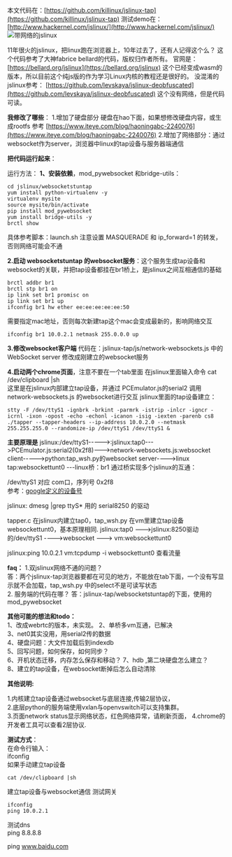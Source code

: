 本文代码在：[https://github.com/killinux/jslinux-tap](https://github.com/killinux/jslinux-tap)
测试demo在：[http://www.hackernel.com/jslinux/](http://www.hackernel.com/jslinux/)
![带网络的jslinux](https://img-blog.csdnimg.cn/20200624031118211.png?x-oss-process=image/watermark,type_ZmFuZ3poZW5naGVpdGk,shadow_10,text_aHR0cHM6Ly9ibG9nLmNzZG4ubmV0L2xlYWZyZW5jaGxlYWY=,size_16,color_FFFFFF,t_70#pic_center)

11年很火的jslinux，把linux跑在浏览器上，10年过去了，还有人记得这个么？
这个代码参考了大神fabrice bellard的代码，版权归作者所有。
官网是： [https://bellard.org/jslinux](https://bellard.org/jslinux) 这个已经变成wasm的版本，所以目前这个纯js版的作为学习Linux内核的教程还是很好的。
没混淆的jslinux参考： [https://github.com/levskaya/jslinux-deobfuscated](https://github.com/levskaya/jslinux-deobfuscated)
 这个没有网络，但是代码可读。
 
 
**我修改了哪些**：
1.增加了硬盘部分
硬盘在hao下面，如果想修改硬盘内容，或生成rootfs 参考 [https://www.iteye.com/blog/haoningabc-2240076](https://www.iteye.com/blog/haoningabc-2240076)
2.增加了网络部分：通过websocket作为server，浏览器中linux的tap设备与服务器端通信


**把代码运行起来**：

运行方法：
**1、安装依赖**，mod_pywebsocket 和bridge-utils：
```shell
cd jslinux/websocketstuntap
yum install python-virtualenv -y
virtualenv mysite
source mysite/bin/activate
pip install mod_pywebsocket
yum install bridge-utils -y
brctl show
```
具体参考脚本：launch.sh
注意设置 MASQUERADE 和 ip_forward=1 的转发，否则网络可能会不通

**2.启动 websocketstuntap 的websocket服务**：这个服务生成tap设备和websocket的关联，并把tap设备都挂在br1桥上，是jslinux之间互相通信的基础
```shell
brctl addbr br1
brctl stp br1 on
ip link set br1 promisc on
ip link set br1 up
ifconfig br1 hw ether ee:ee:ee:ee:ee:50
```
需要指定mac地址，否则每次新建tap这个mac会变成最新的，影响网络交互
```shell
ifconfig br1 10.0.2.1 netmask 255.0.0.0 up
```
**3.修改websocket客户端**
代码在：jslinux-tap/js/network-websockets.js
中的WebSocket server 修改成刚建立的websocket服务

**4.启动两个chrome页面**，注意不要在一个tab里面
在jslinux里面输入命令 cat /dev/clipboard |sh  
这里是在jslinux内部建立tap设备，并通过 PCEmulator.js的serial2  调用network-websockets.js 的websocket进行交互
jslinux里面的tap设备建立：
```shell
stty -F /dev/ttyS1 -ignbrk -brkint -parmrk -istrip -inlcr -igncr -icrnl -ixon -opost -echo -echonl -icanon -isig -iexten -parenb cs8
./tapper --tapper-headers --ip-address 10.0.2.0 --netmask 255.255.255.0 --randomize-ip /dev/ttyS1 /dev/ttyS1 &
```


**主要原理是**
jslinux:/dev/ttyS1----->:jslinux:tap0--->PCEmulator.js:serial2(0x2f8)--->network-websockets.js:websocket client----->python:tap_wsh.py的websocket server---->linux tap:websockettunt0 ---linux桥：br1
通过桥实现多个jslinux的互通：


/dev/ttyS1 对应 com口，序列号 0x2f8  
参考：[google定义的设备号](https://books.google.com.hk/books?id=u7ZVYFu50hkC&pg=PA719&lpg=PA719&dq=0x2f8%20/dev/ttyS1&source=bl&ots=IZRjCKGEGa&sig=ACfU3U0DNRadlUsVJejKNXo1m_5pYm8E3Q&hl=zh-CN&sa=X&redir_esc=y&sourceid=cndr#v=onepage&q=0x2f8&f=false)

jslinux:
dmesg |grep ttyS* 
用的 serial8250 的驱动

tapper.c 在jslinux内建立tap0，tap_wsh.py 在vm里建立tap设备websockettunt0，基本原理相同.
jslinux:tap0 --->jslinux:8250驱动的/dev/ttyS1 ---->websocket ---> vm:websockettunt0

jslinux:ping 10.0.2.1
vm:tcpdump -i websockettunt0 
查看流量


**faq：**
1.双jslinux网络不通的问题？  
答：两个jslinux-tap浏览器要都在可见的地方，不能放在tab下面，一个没有写显示就不会加载，tap_wsh.py 中的select不是可读写状态  
2. 服务端的代码在哪？
答：jslinux-tap/websocketstuntap的下面，使用的mod_pywebsocket  



**其他可能的想法和todo：**  
1、改成webrtc的版本，未实现。 
2、单桥多vm互通，已解决  
3、net0其实没用，用serial2传的数据  
4、硬盘问题：大文件加载后到indexdb  
5、回写问题，如何保存，如何同步？  
6、开机状态迁移，内存怎么保存和移动？ 
7、hdb ,第二块硬盘怎么建立？  
8、建立的tap设备，在websocket断掉后怎么自动清除 


**其他说明:**

1.内核建立tap设备通过websocket与底层连接,传输2层协议，  
2.底层python的服务端使用vxlan与openvswitch可以支持集群。   
3.页面network status显示网络状态，红色网络异常，请刷新页面，
4.chrome的开发者工具可以查看2层协议.    

**测试方式**：  
在命令行输入：    
ifconfig    
如果手动建立tap设备  
```shell
cat /dev/clipboard |sh  
```
建立tap设备与websocket通信 
测试网关  
```shell
ifconfig  
ping 10.0.2.1  
```
测试dns  
ping 8.8.8.8  

ping www.baidu.com

